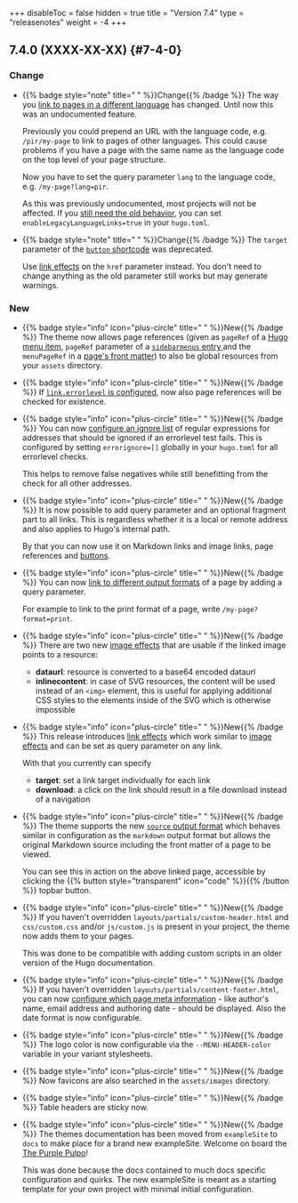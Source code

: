 +++
disableToc = false
hidden = true
title = "Version 7.4"
type = "releasenotes"
weight = -4
+++

## 7.4.0 (XXXX-XX-XX) {#7-4-0}

### Change

- {{% badge style="note" title=" " %}}Change{{% /badge %}} The way you [link to pages in a different language](authoring/linking/pages) has changed. Until now this was an undocumented feature.

  Previously you could prepend an URL with the language code, e.g. `/pir/my-page` to link to pages of other languages. This could cause problems if you have a page with the same name as the language code on the top level of your page structure.

  Now you have to set the query parameter `lang` to the language code, e.g. `/my-page?lang=pir`.

  As this was previously undocumented, most projects will not be affected. If you [still need the old behavior](configuration/content/linking#legacy-cross-language-links), you can set `enableLegacyLanguageLinks=true` in your `hugo.toml`.

- {{% badge style="note" title=" " %}}Change{{% /badge %}} The `target` parameter of the [`button` shortcode](shortcodes/button#parameter) was deprecated.

  Use [link effects](authoring/markdown#link-effects)  on the `href` parameter instead. You don't need to change anything as the old parameter still works but may generate warnings.

### New

- {{% badge style="info" icon="plus-circle" title=" " %}}New{{% /badge %}} The theme now allows page references (given as `pageRef` of a [Hugo menu item](https://gohugo.io/content-management/menus/), `pageRef` parameter of a [`sidebarmenus` entry ](configuration/sidebar/menus#defining-sidebar-menus) and the `menuPageRef` in a [page's front matter](configuration/sidebar/menus/#displaying-arbitrary-links-in-a-page-menu)) to also be global resources from your `assets` directory.

- {{% badge style="info" icon="plus-circle" title=" " %}}New{{% /badge %}} If [`link.errorlevel` is configured](authoring/frontmatter/linking/#enabling-link-and-image-link-warnings), now also page references will be checked for existence.

- {{% badge style="info" icon="plus-circle" title=" " %}}New{{% /badge %}} You can now [configure an ignore list](authoring/frontmatter/linking/#ignoring-false-negatives) of regular expressions for addresses that should be ignored if an errorlevel test fails. This is configured by setting `errorignore=[]` globally in your `hugo.toml` for all errorlevel checks.

  This helps to remove false negatives while still benefitting from the check for all other addresses.

- {{% badge style="info" icon="plus-circle" title=" " %}}New{{% /badge %}} It is now possible to add query parameter and an optional fragment part to all links. This is regardless whether it is a local or remote address and also applies to Hugo's internal path.

  By that you can now use it on Markdown links and image links, page references and [buttons](shortcodes/button).

- {{% badge style="info" icon="plus-circle" title=" " %}}New{{% /badge %}} You can now [link to different output formats](authoring/linking/pages) of a page by adding a query parameter.

  For example to link to the print format of a page, write `/my-page?format=print`.

- {{% badge style="info" icon="plus-circle" title=" " %}}New{{% /badge %}} There are two new [image effects](authoring/linking/imageeffects) that are usable if the linked image points to a resource:

    - **dataurl**: resource is converted to a base64 encoded dataurl
    - **inlinecontent**: in case of SVG resources, the content will be used instead of an `<img>` element, this is useful for applying additional CSS styles to the elements inside of the SVG which is otherwise impossible

- {{% badge style="info" icon="plus-circle" title=" " %}}New{{% /badge %}} This release introduces [link effects](authoring/linking/linkeffects) which work similar to [image effects](authoring/linking/imageeffects) and can be set as query parameter on any link.

  With that you currently can specify

  - **target**: set a link target individually for each link
  - **download**: a click on the link should result in a file download instead of a navigation

- {{% badge style="info" icon="plus-circle" title=" " %}}New{{% /badge %}} The theme supports the new [`source` output format](configuration/sitemanagement/outputformats/#source-support) which behaves similar in configuration as the `markdown` output format but allows the original Markdown source including the front matter of a page to be viewed.

  You can see this in action on the above linked page, accessible by clicking the {{% button style="transparent" icon="code" %}}{{% /button %}} topbar button.

- {{% badge style="info" icon="plus-circle" title=" " %}}New{{% /badge %}} If you haven't overridden `layouts/partials/custom-header.html` and `css/custom.css` and/or `js/custom.js` is present in your project, the theme now adds them to your pages.

  This was done to be compatible with adding custom scripts in an older version of the Hugo documentation.

- {{% badge style="info" icon="plus-circle" title=" " %}}New{{% /badge %}} If you haven't overridden `layouts/partials/content-footer.html`, you can now [configure which page meta information](configuration/content/meta) - like author's name, email address and authoring date - should be displayed. Also the date format is now configurable.

- {{% badge style="info" icon="plus-circle" title=" " %}}New{{% /badge %}} The logo color is now configurable via the `--MENU-HEADER-color` variable in your variant stylesheets.

- {{% badge style="info" icon="plus-circle" title=" " %}}New{{% /badge %}} Now favicons are also searched in the `assets/images` directory.

- {{% badge style="info" icon="plus-circle" title=" " %}}New{{% /badge %}} Table headers are sticky now.

- {{% badge style="info" icon="plus-circle" title=" " %}}New{{% /badge %}} The themes documentation has been moved from `exampleSite` to `docs` to make place for a brand new exampleSite. Welcome on board the [The Purple Pulpo](https://mcshelby.github.io/hugo-theme-relearn/exampleSite/about/index.html)!

  This was done because the docs contained to much docs specific configuration and quirks. The new exampleSite is meant as a starting template for your own project with minimal initial configuration.
